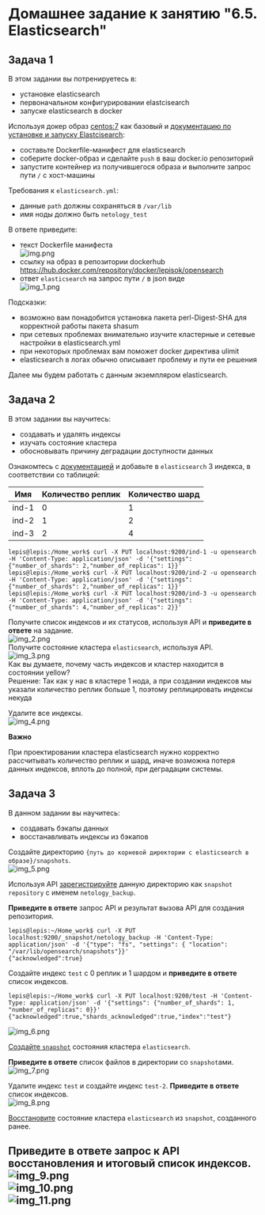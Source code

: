 # Домашнее задание к занятию "6.5. Elasticsearch"

## Задача 1

В этом задании вы потренируетесь в:
- установке elasticsearch
- первоначальном конфигурировании elastcisearch
- запуске elasticsearch в docker

Используя докер образ [centos:7](https://hub.docker.com/_/centos) как базовый и 
[документацию по установке и запуску Elastcisearch](https://www.elastic.co/guide/en/elasticsearch/reference/current/targz.html):

- составьте Dockerfile-манифест для elasticsearch
- соберите docker-образ и сделайте `push` в ваш docker.io репозиторий
- запустите контейнер из получившегося образа и выполните запрос пути `/` c хост-машины

Требования к `elasticsearch.yml`:
- данные `path` должны сохраняться в `/var/lib`
- имя ноды должно быть `netology_test`

В ответе приведите:
- текст Dockerfile манифеста  
![img.png](img/img.png)  
- ссылку на образ в репозитории dockerhub  
https://hub.docker.com/repository/docker/lepisok/opensearch  
- ответ `elasticsearch` на запрос пути `/` в json виде  
![img_1.png](img/img_1.png)  

Подсказки:
- возможно вам понадобится установка пакета perl-Digest-SHA для корректной работы пакета shasum
- при сетевых проблемах внимательно изучите кластерные и сетевые настройки в elasticsearch.yml
- при некоторых проблемах вам поможет docker директива ulimit
- elasticsearch в логах обычно описывает проблему и пути ее решения

Далее мы будем работать с данным экземпляром elasticsearch.

## Задача 2

В этом задании вы научитесь:
- создавать и удалять индексы
- изучать состояние кластера
- обосновывать причину деградации доступности данных

Ознакомтесь с [документацией](https://www.elastic.co/guide/en/elasticsearch/reference/current/indices-create-index.html) 
и добавьте в `elasticsearch` 3 индекса, в соответствии со таблицей:

| Имя | Количество реплик | Количество шард |
|-----|-------------------|-----------------|
| ind-1| 0 | 1 |
| ind-2 | 1 | 2 |
| ind-3 | 2 | 4 |  
```
lepis@lepis:/Home_work$ curl -X PUT localhost:9200/ind-1 -u opensearch -H 'Content-Type: application/json' -d '{"settings":{"number_of_shards": 2,"number_of_replicas": 1}}'  
lepis@lepis:/Home_work$ curl -X PUT localhost:9200/ind-2 -u opensearch -H 'Content-Type: application/json' -d '{"settings":{"number_of_shards": 2,"number_of_replicas": 1}}'   
lepis@lepis:/Home_work$ curl -X PUT localhost:9200/ind-3 -u opensearch -H 'Content-Type: application/json' -d '{"settings":{"number_of_shards": 4,"number_of_replicas": 2}}'  
```
Получите список индексов и их статусов, используя API и **приведите в ответе** на задание.  
![img_2.png](img/img_2.png)  
Получите состояние кластера `elasticsearch`, используя API.  
![img_3.png](img/img_3.png)  
Как вы думаете, почему часть индексов и кластер находится в состоянии yellow?  
Решение: Так как у нас в кластере 1 нода, а при создании индексов мы указали количество реплик больше 1, поэтому реплицировать индексы некуда  

Удалите все индексы.  
![img_4.png](img/img_4.png)  

**Важно**

При проектировании кластера elasticsearch нужно корректно рассчитывать количество реплик и шард,
иначе возможна потеря данных индексов, вплоть до полной, при деградации системы.

## Задача 3

В данном задании вы научитесь:
- создавать бэкапы данных
- восстанавливать индексы из бэкапов

Создайте директорию `{путь до корневой директории с elasticsearch в образе}/snapshots`.  
![img_5.png](img/img_5.png)  

Используя API [зарегистрируйте](https://www.elastic.co/guide/en/elasticsearch/reference/current/snapshots-register-repository.html#snapshots-register-repository) 
данную директорию как `snapshot repository` c именем `netology_backup`.  

**Приведите в ответе** запрос API и результат вызова API для создания репозитория.  
```
lepis@lepis:~/Home_work$ curl -X PUT localhost:9200/_snapshot/netology_backup -H 'Content-Type: application/json' -d '{"type": "fs", "settings": { "location": "/var/lib/opensearch/snapshots"}}'  
{"acknowledged":true}  
```
Создайте индекс `test` с 0 реплик и 1 шардом и **приведите в ответе** список индексов.  
```
lepis@lepis:~/Home_work$ curl -X PUT localhost:9200/test -H 'Content-Type: application/json' -d '{"settings": {"number_of_shards": 1, "number_of_replicas": 0}}'  
{"acknowledged":true,"shards_acknowledged":true,"index":"test"}  
```
![img_6.png](img/img_6.png)  

[Создайте `snapshot`](https://www.elastic.co/guide/en/elasticsearch/reference/current/snapshots-take-snapshot.html) 
состояния кластера `elasticsearch`. 

**Приведите в ответе** список файлов в директории со `snapshot`ами.  
![img_7.png](img/img_7.png)  

Удалите индекс `test` и создайте индекс `test-2`. **Приведите в ответе** список индексов.  
![img_8.png](img/img_8.png)  

[Восстановите](https://www.elastic.co/guide/en/elasticsearch/reference/current/snapshots-restore-snapshot.html) состояние
кластера `elasticsearch` из `snapshot`, созданного ранее. 

**Приведите в ответе** запрос к API восстановления и итоговый список индексов.  
![img_9.png](img/img_9.png)  
![img_10.png](img/img_10.png)  
![img_11.png](img/img_11.png)  
---
